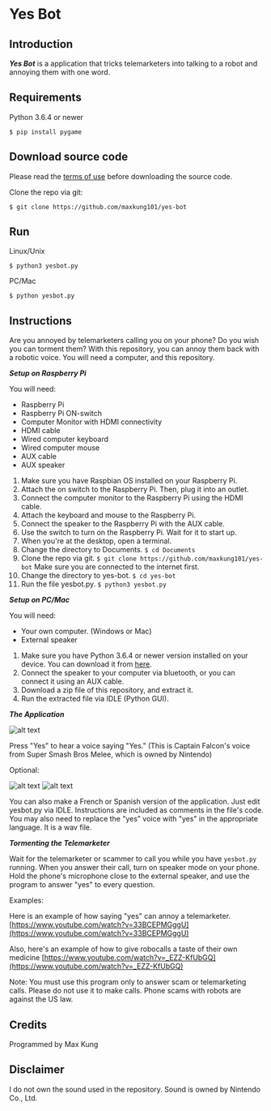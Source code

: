 # Yes Bot

Introduction
------------
***Yes Bot*** is a application that tricks telemarketers into talking to a robot and annoying them with one word.

Requirements
------------
Python 3.6.4 or newer
```
$ pip install pygame
```

Download source code
--------------------
Please read the [terms of use](https://github.com/maxkung101/yes-bot/blob/master/terms.txt) before downloading the source code.

Clone the repo via git:
```
$ git clone https://github.com/maxkung101/yes-bot
```

Run
---
Linux/Unix
```
$ python3 yesbot.py
```
PC/Mac
```
$ python yesbot.py
```

Instructions
------------
Are you annoyed by telemarketers calling you on your phone? Do you wish you can torment them? With this repository, you can annoy them back with a robotic voice. You will need a computer, and this repository.

***Setup on Raspberry Pi***

You will need:
* Raspberry Pi
* Raspberry Pi ON-switch
* Computer Monitor with HDMI connectivity
* HDMI cable
* Wired computer keyboard
* Wired computer mouse
* AUX cable
* AUX speaker

1. Make sure you have Raspbian OS installed on your Raspberry Pi.
2. Attach the on switch to the Raspberry Pi. Then, plug it into an outlet.
3. Connect the computer monitor to the Raspberry Pi using the HDMI cable.
4. Attach the keyboard and mouse to the Raspberry Pi.
5. Connect the speaker to the Raspberry Pi with the AUX cable.
6. Use the switch to turn on the Raspberry Pi. Wait for it to start up.
7. When you're at the desktop, open a terminal.
8. Change the directory to Documents. ```$ cd Documents```
9. Clone the repo via git. ```$ git clone https://github.com/maxkung101/yes-bot``` Make sure you are connected to the internet first.
10. Change the directory to yes-bot. ```$ cd yes-bot```
11. Run the file yesbot.py. ```$ python3 yesbot.py```

***Setup on PC/Mac***

You will need:
* Your own computer. (Windows or Mac)
* External speaker

1. Make sure you have Python 3.6.4 or newer version installed on your device. You can download it from [here](https://www.python.org/downloads/).
2. Connect the speaker to your computer via bluetooth, or you can connect it using an AUX cable.
3. Download a zip file of this repository, and extract it.
4. Run the extracted file via IDLE (Python GUI).

***The Application***

![alt text](https://github.com/maxkung101/yes-bot/blob/master/preview_EN.png)

Press "Yes" to hear a voice saying "Yes." (This is Captain Falcon's voice from Super Smash Bros Melee, which is owned by Nintendo)

Optional:

![alt text](https://github.com/maxkung101/yes-bot/blob/master/preview_FR.png) ![alt text](https://github.com/maxkung101/yes-bot/blob/master/preview_SP.png)

You can also make a French or Spanish version of the application. Just edit yesbot.py via IDLE. Instructions are included as comments in the file's code. You may also need to replace the "yes" voice with "yes" in the appropriate language. It is a wav file.

***Tormenting the Telemarketer***

Wait for the telemarketer or scammer to call you while you have `yesbot.py` running. When you answer their call, turn on speaker mode on your phone. Hold the phone's microphone close to the external speaker, and use the program to answer "yes" to every question.

Examples:

Here is an example of how saying "yes" can annoy a telemarketer. [https://www.youtube.com/watch?v=33BCEPMGggU](https://www.youtube.com/watch?v=33BCEPMGggU)

Also, here's an example of how to give robocalls a taste of their own medicine [https://www.youtube.com/watch?v=_EZZ-KfUbGQ](https://www.youtube.com/watch?v=_EZZ-KfUbGQ)

Note: You must use this program only to answer scam or telemarketing calls. Please do not use it to make calls. Phone scams with robots are against the US law.

Credits
-------
Programmed by Max Kung

Disclaimer
----------
I do not own the sound used in the repository.
Sound is owned by Nintendo Co., Ltd.
